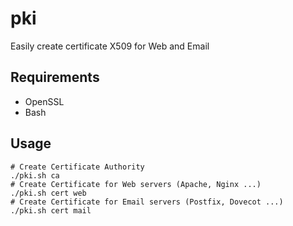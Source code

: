 # pki
Easily create certificate X509 for Web and Email

## Requirements
  * OpenSSL
  * Bash

## Usage
```
# Create Certificate Authority
./pki.sh ca
# Create Certificate for Web servers (Apache, Nginx ...)
./pki.sh cert web
# Create Certificate for Email servers (Postfix, Dovecot ...)
./pki.sh cert mail
```
